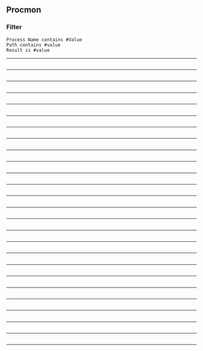 ## Procmon
### Filter
    Process Name contains #Value
    Path contains #value
    Result is #value
____________________________________________________________________________________________________________________
## 
### 

____________________________________________________________________________________________________________________
## 
### 

____________________________________________________________________________________________________________________
## 
### 

____________________________________________________________________________________________________________________
## 
### 

____________________________________________________________________________________________________________________
## 
### 

____________________________________________________________________________________________________________________
## 
### 

____________________________________________________________________________________________________________________
## 
### 

____________________________________________________________________________________________________________________
## 
### 

____________________________________________________________________________________________________________________
## 
### 

____________________________________________________________________________________________________________________
## 
### 

____________________________________________________________________________________________________________________
## 
### 

____________________________________________________________________________________________________________________
## 
### 

____________________________________________________________________________________________________________________
## 
### 

____________________________________________________________________________________________________________________
## 
### 

____________________________________________________________________________________________________________________
## 
### 

____________________________________________________________________________________________________________________
## 
### 

____________________________________________________________________________________________________________________
## 
### 

____________________________________________________________________________________________________________________
## 
### 

____________________________________________________________________________________________________________________
## 
### 

____________________________________________________________________________________________________________________
## 
### 

____________________________________________________________________________________________________________________
## 
### 

____________________________________________________________________________________________________________________
## 
### 

____________________________________________________________________________________________________________________
## 
### 

____________________________________________________________________________________________________________________
## 
### 

____________________________________________________________________________________________________________________
## 
### 

____________________________________________________________________________________________________________________
